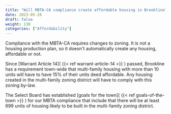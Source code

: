 ```yaml
---
title: "Will MBTA-CA compliance create affordable housing in Brookline?"
date: 2023-05-26
draft: false
weight: 130
categories: ["Affordability"]
---
```

Compliance with the MBTA-CA requires changes to zoning. It is not a housing production plan, so it doesn't automatically create any housing, affordable or not.

Since [Warrant Article 14]( {{< ref warrant-article-14 >}} )  passed, Brookline has a requirement town-wide that multi-family housing with more than 10 units will have to have 15% of their units deed affordable. Any housing created in the multi-family zoning district will have to comply with this zoning by-law.

The Select Board has established [goals for the town]( {{< ref goals-of-the-town >}} )  for our MBTA compliance that include that there will be at least 699 units of housing likely to be built in the multi-family zoning district.
